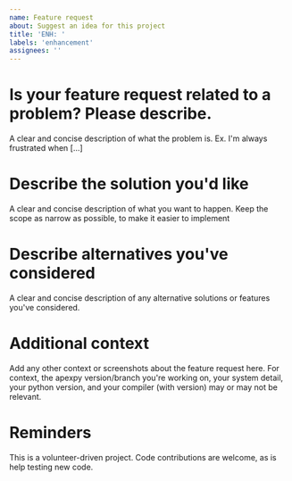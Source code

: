 ```yaml
---
name: Feature request
about: Suggest an idea for this project
title: 'ENH: '
labels: 'enhancement'
assignees: ''
---
```


# Is your feature request related to a problem? Please describe.
A clear and concise description of what the problem is. Ex. I'm always
frustrated when [...]

# Describe the solution you'd like
A clear and concise description of what you want to happen.  Keep the scope as
narrow as possible, to make it easier to implement

# Describe alternatives you've considered
A clear and concise description of any alternative solutions or features you've
considered.

# Additional context
Add any other context or screenshots about the feature request here.  For
context, the apexpy version/branch you're working on, your system detail, your
python version, and your compiler (with version) may or may not be relevant.

# Reminders
This is a volunteer-driven project.  Code contributions are welcome, as is help
testing new code.
